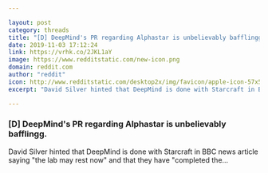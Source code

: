 ```yaml
---

layout: post
category: threads
title: "[D] DeepMind's PR regarding Alphastar is unbelievably bafflingg."
date: 2019-11-03 17:12:24
link: https://vrhk.co/2JKL1aY
image: https://www.redditstatic.com/new-icon.png
domain: reddit.com
author: "reddit"
icon: http://www.redditstatic.com/desktop2x/img/favicon/apple-icon-57x57.png
excerpt: "David Silver hinted that DeepMind is done with Starcraft in BBC news article saying \"the lab may rest now\" and that they have \"completed the..."

---
```


### [D] DeepMind's PR regarding Alphastar is unbelievably bafflingg.

David Silver hinted that DeepMind is done with Starcraft in BBC news article saying "the lab may rest now" and that they have "completed the...